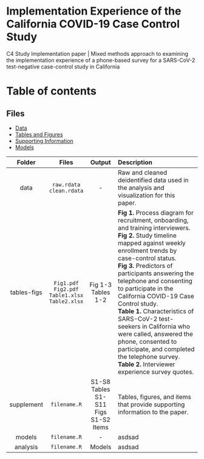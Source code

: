# Implementation Experience of the California COVID-19 Case Control Study
C4 Study Implementation paper | Mixed methods approach to examining the implementation experience of a phone-based survey for a SARS-CoV-2 test-negative case-control study in California

# Table of contents

## Files 
* [Data](#data-folder) 
* [Tables and Figures](https://github.com/noz-o-mi/CA-COVID-Case-Control-implementation/tree/main/tables-figs)
* [Supporting Information](https://github.com/noz-o-mi/CA-COVID-Case-Control-implementation/tree/main/supplement)
* [Models](#models-folder) 


| Folder | Files | Output | Description  |
| :---: | :-: | :-: | :- |
| data | `raw.rdata` <br> `clean.rdata`| - | Raw and cleaned deidentified data used in the analysis and visualization for this paper. |
| tables-figs | `Fig1.pdf` <br> `Fig2.pdf` <br> `Table1.xlsx` <br> `Table2.xlsx` | Fig 1-3 <br>Tables 1-2 |  **Fig 1.** Process diagram for recruitment, onboarding, and training interviewers. <br>**Fig 2.** Study timeline mapped against weekly enrollment trends by case-control status. <br>**Fig 3.** Predictors of participants answering the telephone and consenting to participate in the California COVID-19 Case Control study. <br>**Table 1.** Characteristics of SARS-CoV-2 test-seekers in California who were called, answered the phone, consented to participate, and completed the telephone survey. <br>**Table 2.** Interviewer experience survey quotes. | 
| supplement | `filename.R` |  S1-S8 Tables <br>S1-S11 Figs <br>S1-S2 Items | Tables, figures, and items that provide supporting information to the paper. |
| models | `filename.R` | - | asdsad |
| analysis | `filename.R` | Models | asdsad |

 
